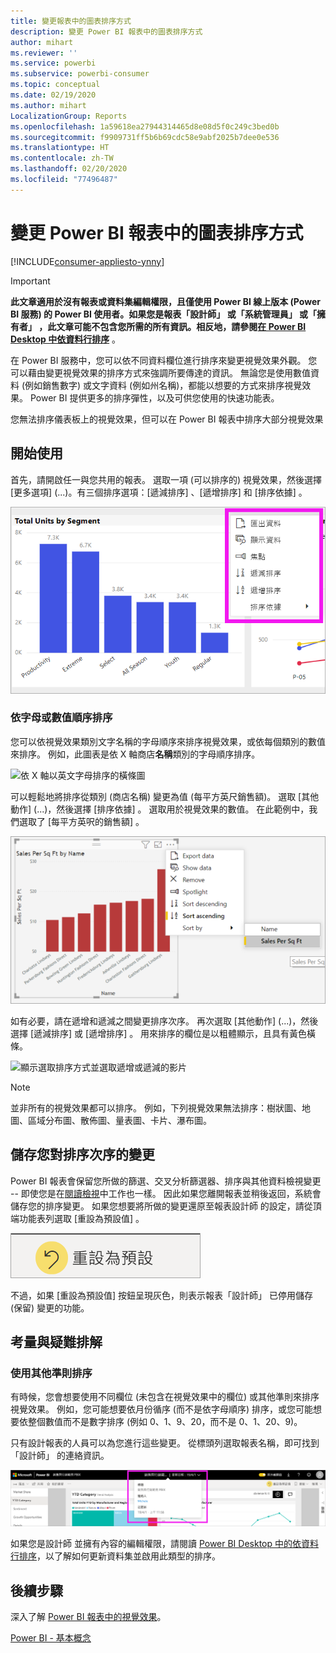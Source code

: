 ```yaml
---
title: 變更報表中的圖表排序方式
description: 變更 Power BI 報表中的圖表排序方式
author: mihart
ms.reviewer: ''
ms.service: powerbi
ms.subservice: powerbi-consumer
ms.topic: conceptual
ms.date: 02/19/2020
ms.author: mihart
LocalizationGroup: Reports
ms.openlocfilehash: 1a59618ea27944314465d8e08d5f0c249c3bed0b
ms.sourcegitcommit: f9909731ff5b6b69cdc58e9abf2025b7dee0e536
ms.translationtype: HT
ms.contentlocale: zh-TW
ms.lasthandoff: 02/20/2020
ms.locfileid: "77496487"
---
```

# <a name="change-how-a-chart-is-sorted-in-a-power-bi-report"></a>變更 Power BI 報表中的圖表排序方式

[!INCLUDE[consumer-appliesto-ynny](../includes/consumer-appliesto-ynny.md)]


> [!IMPORTANT]
> **此文章適用於沒有報表或資料集編輯權限，且僅使用 Power BI 線上版本 (Power BI 服務) 的 Power BI 使用者。如果您是報表「設計師」  或「系統管理員」  或「擁有者」  ，此文章可能不包含您所需的所有資訊。相反地，請參閱[在 Power BI Desktop 中依資料行排序](../desktop-sort-by-column.md)** 。

在 Power BI 服務中，您可以依不同資料欄位進行排序來變更視覺效果外觀。 您可以藉由變更視覺效果的排序方式來強調所要傳達的資訊。 無論您是使用數值資料 (例如銷售數字) 或文字資料 (例如州名稱)，都能以想要的方式來排序視覺效果。 Power BI 提供更多的排序彈性，以及可供您使用的快速功能表。 

您無法排序儀表板上的視覺效果，但可以在 Power BI 報表中排序大部分視覺效果 

## <a name="get-started"></a>開始使用

首先，請開啟任一與您共用的報表。 選取一項 (可以排序的) 視覺效果，然後選擇 [更多選項]  (...)。有三個排序選項：[遞減排序]  、[遞增排序]  和 [排序依據]  。 
    

![依 X 軸以英文字母排序的橫條圖](media/end-user-change-sort/power-bi-more-actions.png)

### <a name="sort-alphabetically-or-numerically"></a>依字母或數值順序排序

您可以依視覺效果類別文字名稱的字母順序來排序視覺效果，或依每個類別的數值來排序。 例如，此圖表是依 X 軸商店**名稱**類別的字母順序排序。

![依 X 軸以英文字母排序的橫條圖](media/end-user-change-sort/powerbi-sort-category.png)

可以輕鬆地將排序從類別 (商店名稱) 變更為值 (每平方英尺銷售額)。 選取 [其他動作]  (...)，然後選擇 [排序依據]  。 選取用於視覺效果的數值。  在此範例中，我們選取了 [每平方英呎的銷售額]  。

![顯示依序選取 [排序依據] 和某個值的螢幕擷取畫面](media/end-user-change-sort/power-bi-sort-value.png)

如有必要，請在遞增和遞減之間變更排序次序。  再次選取 [其他動作]  (...)，然後選擇 [遞減排序]  或 [遞增排序]  。 用來排序的欄位是以粗體顯示，且具有黃色橫條。

   ![顯示選取排序方式並選取遞增或遞減的影片](media/end-user-change-sort/sort.gif)

> [!NOTE]
> 並非所有的視覺效果都可以排序。 例如，下列視覺效果無法排序：樹狀圖、地圖、區域分布圖、散佈圖、量表圖、卡片、瀑布圖。

## <a name="saving-changes-you-make-to-sort-order"></a>儲存您對排序次序的變更
Power BI 報表會保留您所做的篩選、交叉分析篩選器、排序與其他資料檢視變更 -- 即使您是在[閱讀檢視](end-user-reading-view.md)中工作也一樣。 因此如果您離開報表並稍後返回，系統會儲存您的排序變更。  如果您想要將所做的變更還原至報表設計師  的設定，請從頂端功能表列選取 [重設為預設值]  。 

![永續性排序](media/end-user-change-sort/power-bi-reset.png)

不過，如果 [重設為預設值]  按鈕呈現灰色，則表示報表「設計師」  已停用儲存 (保留) 變更的功能。

<a name="other"></a>
## <a name="considerations-and-troubleshooting"></a>考量與疑難排解

### <a name="sorting-using-other-criteria"></a>使用其他準則排序
有時候，您會想要使用不同欄位 (未包含在視覺效果中的欄位) 或其他準則來排序視覺效果。  例如，您可能想要依月份循序 (而不是依字母順序) 排序，或您可能想要依整個數值而不是數字排序 (例如 0、1、9、20，而不是 0、1、20、9)。  

只有設計報表的人員可以為您進行這些變更。 從標頭列選取報表名稱，即可找到「設計師」  的連絡資訊。

![顯示連絡資訊的下拉式清單](media/end-user-change-sort/power-bi-contact.png)

如果您是設計師  並擁有內容的編輯權限，請閱讀 [Power BI Desktop 中的依資料行排序](../desktop-sort-by-column.md)，以了解如何更新資料集並啟用此類型的排序。

## <a name="next-steps"></a>後續步驟
深入了解 [Power BI 報表中的視覺效果](end-user-visualizations.md)。

[Power BI - 基本概念](end-user-basic-concepts.md)
